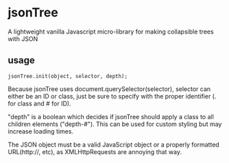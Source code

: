 # jsonTree
A lightweight vanilla Javascript micro-library for making collapsible trees with JSON

## usage

  ```
  jsonTree.init(object, selector, depth);
  ```

Because jsonTree uses document.querySelector(selector), selector can either be an ID or class, just be sure to specify with the proper identifier (. for class and # for ID).

"depth" is a boolean which decides if jsonTree should apply a class to all children elements ("depth-#"). This can be used for custom styling but may increase loading times.

The JSON object must be a valid JavaScript object or a properly formatted URL(http://, etc), as XMLHttpRequests are annoying that way.
